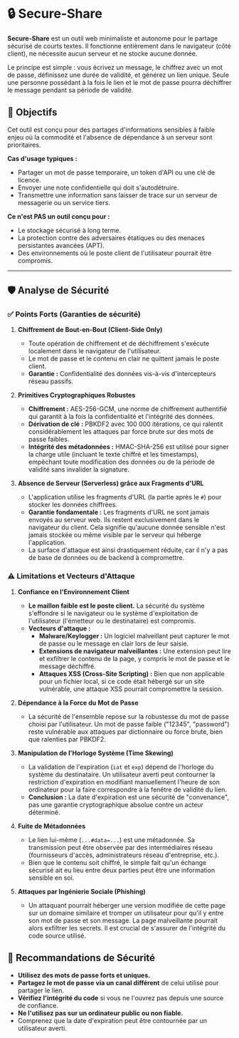 # 🔒 Secure-Share

**Secure-Share** est un outil web minimaliste et autonome pour le partage sécurisé de courts textes. Il fonctionne entièrement dans le navigateur (côté client), ne nécessite aucun serveur et ne stocke aucune donnée.

Le principe est simple : vous écrivez un message, le chiffrez avec un mot de passe, définissez une durée de validité, et générez un lien unique. Seule une personne possédant à la fois le lien et le mot de passe pourra déchiffrer le message pendant sa période de validité.

## 🎯 Objectifs

Cet outil est conçu pour des partages d'informations sensibles à faible enjeu où la commodité et l'absence de dépendance à un serveur sont prioritaires.

**Cas d'usage typiques :**
- Partager un mot de passe temporaire, un token d'API ou une clé de licence.
- Envoyer une note confidentielle qui doit s'autodétruire.
- Transmettre une information sans laisser de trace sur un serveur de messagerie ou un service tiers.

**Ce n'est PAS un outil conçu pour :**
- Le stockage sécurisé à long terme.
- La protection contre des adversaires étatiques ou des menaces persistantes avancées (APT).
- Des environnements où le poste client de l'utilisateur pourrait être compromis.

---

## 🛡️ Analyse de Sécurité

### ✅ Points Forts (Garanties de sécurité)

1.  **Chiffrement de Bout-en-Bout (Client-Side Only)**
    - Toute opération de chiffrement et de déchiffrement s'exécute localement dans le navigateur de l'utilisateur.
    - Le mot de passe et le contenu en clair ne quittent jamais le poste client.
    - **Garantie :** Confidentialité des données vis-à-vis d'intercepteurs réseau passifs.

2.  **Primitives Cryptographiques Robustes**
    - **Chiffrement :** AES-256-GCM, une norme de chiffrement authentifié qui garantit à la fois la confidentialité et l'intégrité des données.
    - **Dérivation de clé :** PBKDF2 avec 100 000 itérations, ce qui ralentit considérablement les attaques par force brute sur des mots de passe faibles.
    - **Intégrité des métadonnées :** HMAC-SHA-256 est utilisé pour signer la charge utile (incluant le texte chiffré et les timestamps), empêchant toute modification des données ou de la période de validité sans invalider la signature.

3.  **Absence de Serveur (Serverless) grâce aux Fragments d'URL**
    - L'application utilise les fragments d'URL (la partie après le `#`) pour stocker les données chiffrées.
    - **Garantie fondamentale :** Les fragments d'URL ne sont jamais envoyés au serveur web. Ils restent exclusivement dans le navigateur du client. Cela signifie qu'aucune donnée sensible n'est jamais stockée ou même visible par le serveur qui héberge l'application.
    - La surface d'attaque est ainsi drastiquement réduite, car il n'y a pas de base de données ou de backend à compromettre.

### ⚠️ Limitations et Vecteurs d'Attaque

1.  **Confiance en l'Environnement Client**
    - **Le maillon faible est le poste client.** La sécurité du système s'effondre si le navigateur ou le système d'exploitation de l'utilisateur (l'émetteur ou le destinataire) est compromis.
    - **Vecteurs d'attaque :**
        - **Malware/Keylogger :** Un logiciel malveillant peut capturer le mot de passe ou le message en clair lors de leur saisie.
        - **Extensions de navigateur malveillantes :** Une extension peut lire et exfiltrer le contenu de la page, y compris le mot de passe et le message déchiffré.
        - **Attaques XSS (Cross-Site Scripting) :** Bien que non applicable pour un fichier local, si ce code était hébergé sur un site vulnérable, une attaque XSS pourrait compromettre la session.

2.  **Dépendance à la Force du Mot de Passe**
    - La sécurité de l'ensemble repose sur la robustesse du mot de passe choisi par l'utilisateur. Un mot de passe faible ("12345", "password") reste vulnérable aux attaques par dictionnaire ou force brute, bien que ralenties par PBKDF2.

3.  **Manipulation de l'Horloge Système (Time Skewing)**
    - La validation de l'expiration (`iat` et `exp`) dépend de l'horloge du système du destinataire. Un utilisateur averti peut contourner la restriction d'expiration en modifiant manuellement l'heure de son ordinateur pour la faire correspondre à la fenêtre de validité du lien.
    - **Conclusion :** La date d'expiration est une sécurité de "convenance", pas une garantie cryptographique absolue contre un acteur déterminé.

4.  **Fuite de Métadonnées**
    - Le lien lui-même (`...#data=...`) est une métadonnée. Sa transmission peut être observée par des intermédiaires réseau (fournisseurs d'accès, administrateurs réseau d'entreprise, etc.).
    - Bien que le contenu soit chiffré, le simple fait qu'un échange sécurisé ait eu lieu entre deux parties peut être une information sensible en soi.

5.  **Attaques par Ingénierie Sociale (Phishing)**
    - Un attaquant pourrait héberger une version modifiée de cette page sur un domaine similaire et tromper un utilisateur pour qu'il y entre son mot de passe et son message. La page malveillante pourrait alors exfiltrer les secrets. Il est crucial de s'assurer de l'intégrité du code source utilisé.

## 📜 Recommandations de Sécurité

- **Utilisez des mots de passe forts et uniques.**
- **Partagez le mot de passe via un canal différent** de celui utilisé pour partager le lien.
- **Vérifiez l'intégrité du code** si vous ne l'ouvrez pas depuis une source de confiance.
- **Ne l'utilisez pas sur un ordinateur public ou non fiable.**
- Comprenez que la date d'expiration peut être contournée par un utilisateur averti.

